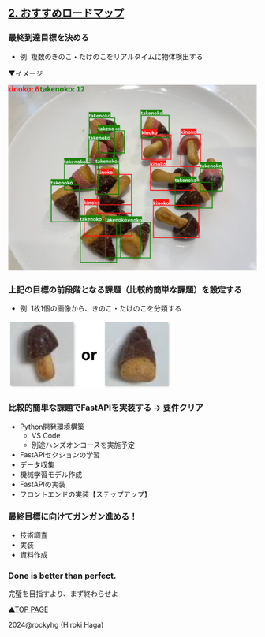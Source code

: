 
## [2. おすすめロードマップ](./02_roadmap.md)

### 最終到達目標を決める
- 例: 複数のきのこ・たけのこをリアルタイムに物体検出する

▼イメージ

![goal](./images/goal.png)

### 上記の目標の前段階となる課題（比較的簡単な課題）を設定する
- 例: 1枚1個の画像から、きのこ・たけのこを分類する

![example](./images/example.jpg)

### 比較的簡単な課題でFastAPIを実装する → 要件クリア
- Python開発環境構築
  - VS Code
  - 別途ハンズオンコースを実施予定
- FastAPIセクションの学習
- データ収集
- 機械学習モデル作成
- FastAPIの実装
- フロントエンドの実装【ステップアップ】

### 最終目標に向けてガンガン進める！
- 技術調査
- 実装
- 資料作成

### Done is better than perfect.
完璧を目指すより、まず終わらせよ

[▲TOP PAGE](./README.md)

2024@rockyhg (Hiroki Haga)
